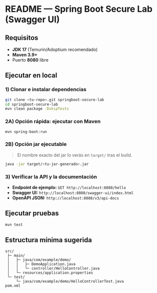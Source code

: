 # README — Spring Boot Secure Lab (Swagger UI)

## Requisitos

* **JDK 17** (Temurin/Adoptium recomendado)
* **Maven 3.9+**
* Puerto **8080** libre

## Ejecutar en local

### 1) Clonar e instalar dependencias

```bash
git clone <tu-repo>.git springboot-secure-lab
cd springboot-secure-lab
mvn clean package -DskipTests
```

### 2A) Opción rápida: ejecutar con Maven

```bash
mvn spring-boot:run
```

### 2B) Opción jar ejecutable

> El nombre exacto del jar lo verás en `target/` tras el build.

```bash
java -jar target/<tu-jar-generado>.jar
```

### 3) Verificar la API y la documentación

* **Endpoint de ejemplo:**
  `GET http://localhost:8080/hello`
* **Swagger UI:**
  `http://localhost:8080/swagger-ui/index.html`
* **OpenAPI JSON:**
  `http://localhost:8080/v3/api-docs`

## Ejecutar pruebas

```bash
mvn test
```

## Estructura mínima sugerida

```
src/
 ├─ main/
 │   ├─ java/com/example/demo/
 │   │   ├─ DemoApplication.java
 │   │   └─ controller/HelloController.java
 │   └─ resources/application.properties
 └─ test/
     └─ java/com/example/demo/HelloControllerTest.java
pom.xml
```
